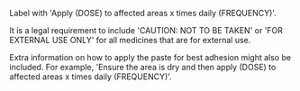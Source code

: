 Label with 'Apply (DOSE) to affected areas x times daily (FREQUENCY)'.

It is a legal requirement to include 'CAUTION: NOT TO BE TAKEN' or 'FOR EXTERNAL USE ONLY' for all medicines that are for external use.

Extra information on how to apply the paste for best adhesion might also be included. For example, 'Ensure the area is dry and then apply (DOSE) to affected areas x times daily (FREQUENCY)'.
